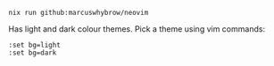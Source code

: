 ```
nix run github:marcuswhybrow/neovim
```

Has light and dark colour themes. Pick a theme using vim commands:

```
:set bg=light
:set bg=dark
```

